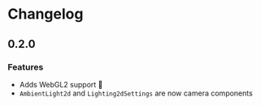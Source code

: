 # Changelog

## 0.2.0

### Features

- Adds WebGL2 support 🎉
- `AmbientLight2d` and `Lighting2dSettings` are now camera components
